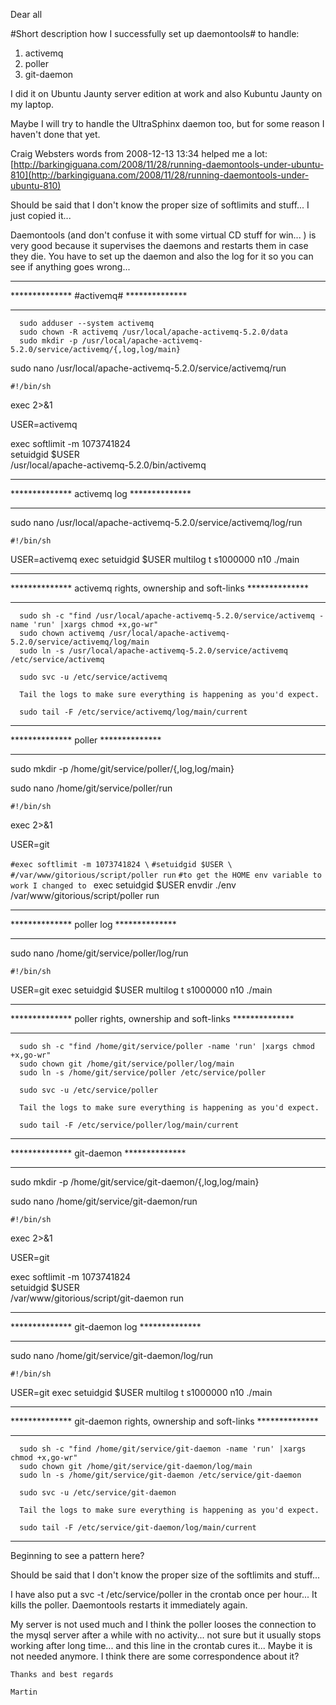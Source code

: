 Dear all

#Short description how I successfully set up daemontools#
 to handle:

1. activemq
2. poller
3. git-daemon



I did it on Ubuntu Jaunty server edition at work and also Kubuntu Jaunty on my laptop.

Maybe I will try to handle the UltraSphinx daemon too, but for some reason I haven't done that yet.

Craig Websters words from 2008-12-13 13:34 helped me a lot:
[http://barkingiguana.com/2008/11/28/running-daemontools-under-ubuntu-810](http://barkingiguana.com/2008/11/28/running-daemontools-under-ubuntu-810)
   
Should be said that I don't know the proper size of softlimits and stuff... 
I just copied it...

Daemontools (and don't confuse it with some virtual CD stuff for win... ) is very good 
because it supervises the daemons and restarts them in case they die. 
You have to set up the daemon and also the log for it so you can see if anything goes wrong...


**************************************
************** #activemq# **************
**************************************

      sudo adduser --system activemq
      sudo chown -R activemq /usr/local/apache-activemq-5.2.0/data
      sudo mkdir -p /usr/local/apache-activemq-5.2.0/service/activemq/{,log,log/main}

sudo nano /usr/local/apache-activemq-5.2.0/service/activemq/run

`#!/bin/sh` 

exec 2>&1

USER=activemq

exec softlimit -m 1073741824 \
setuidgid $USER \
/usr/local/apache-activemq-5.2.0/bin/activemq


******************************************
************** activemq log **************
******************************************

sudo nano /usr/local/apache-activemq-5.2.0/service/activemq/log/run

`#!/bin/sh`

USER=activemq
exec setuidgid $USER multilog t s1000000 n10 ./main

***********************************************************************
************** activemq rights, ownership and soft-links **************
***********************************************************************

      sudo sh -c "find /usr/local/apache-activemq-5.2.0/service/activemq -name 'run' |xargs chmod +x,go-wr"
      sudo chown activemq /usr/local/apache-activemq-5.2.0/service/activemq/log/main
      sudo ln -s /usr/local/apache-activemq-5.2.0/service/activemq /etc/service/activemq

      sudo svc -u /etc/service/activemq

      Tail the logs to make sure everything is happening as you'd expect.

      sudo tail -F /etc/service/activemq/log/main/current


************************************
************** poller **************
************************************

sudo mkdir -p /home/git/service/poller/{,log,log/main}

sudo nano    /home/git/service/poller/run

`#!/bin/sh`

exec 2>&1

USER=git

`#exec softlimit -m 1073741824 \`
`#setuidgid $USER \`
`#/var/www/gitorious/script/poller run`
`#to get the HOME env variable to work I changed to `
exec setuidgid $USER envdir ./env /var/www/gitorious/script/poller run


****************************************
************** poller log **************
****************************************

sudo nano      /home/git/service/poller/log/run

`#!/bin/sh`

USER=git
exec setuidgid $USER multilog t s1000000 n10 ./main


*********************************************************************
************** poller rights, ownership and soft-links **************
*********************************************************************


      sudo sh -c "find /home/git/service/poller -name 'run' |xargs chmod +x,go-wr"
      sudo chown git /home/git/service/poller/log/main
      sudo ln -s /home/git/service/poller /etc/service/poller

      sudo svc -u /etc/service/poller

      Tail the logs to make sure everything is happening as you'd expect.

      sudo tail -F /etc/service/poller/log/main/current


****************************************
************** git-daemon **************
****************************************

sudo mkdir -p /home/git/service/git-daemon/{,log,log/main}

sudo nano    /home/git/service/git-daemon/run

`#!/bin/sh`

exec 2>&1

USER=git

exec softlimit -m 1073741824 \
setuidgid $USER \
/var/www/gitorious/script/git-daemon run


********************************************
************** git-daemon log **************
********************************************

sudo nano      /home/git/service/git-daemon/log/run

`#!/bin/sh`

USER=git
exec setuidgid $USER multilog t s1000000 n10 ./main

*************************************************************************
************** git-daemon rights, ownership and soft-links **************
*************************************************************************

      sudo sh -c "find /home/git/service/git-daemon -name 'run' |xargs chmod +x,go-wr"
      sudo chown git /home/git/service/git-daemon/log/main
      sudo ln -s /home/git/service/git-daemon /etc/service/git-daemon

      sudo svc -u /etc/service/git-daemon

      Tail the logs to make sure everything is happening as you'd expect.

      sudo tail -F /etc/service/git-daemon/log/main/current
***************************************************************
Beginning to see a pattern here? 

Should be said that I don't know the proper size of the softlimits and stuff... 

I have also put a 
svc -t /etc/service/poller
in the crontab once per hour... 
It kills the poller. Daemontools restarts it immediately again.

My server is not used much and I think the poller looses the connection to the 
mysql server after a while with no activity... not sure but it usually stops working 
after long time... and this line in the crontab cures it... 
Maybe it is not needed anymore. I think there are some correspondence about it?
 
`Thanks and best regards`

`Martin`

